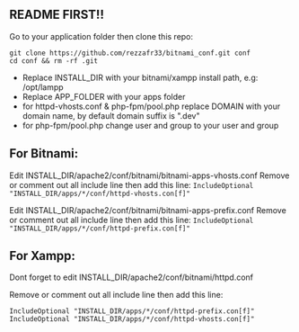 README FIRST!!
--------------
Go to your application folder then clone this repo:
```
git clone https://github.com/rezzafr33/bitnami_conf.git conf
cd conf && rm -rf .git
```

- Replace INSTALL_DIR with your bitnami/xampp install path, e.g: /opt/lampp
- Replace APP_FOLDER with your apps folder
- for httpd-vhosts.conf &  php-fpm/pool.php replace DOMAIN with your domain name, by default domain suffix is ".dev"
- for php-fpm/pool.php change user and group to your user and group

For Bitnami:
------------
Edit INSTALL_DIR/apache2/conf/bitnami/bitnami-apps-vhosts.conf
Remove or comment out all include line then add this line:
`IncludeOptional "INSTALL_DIR/apps/*/conf/httpd-vhosts.con[f]"`

Edit INSTALL_DIR/apache2/conf/bitnami/bitnami-apps-prefix.conf
Remove or comment out all include line then add this line:
`IncludeOptional "INSTALL_DIR/apps/*/conf/httpd-prefix.con[f]"`

For Xampp:
----------
Dont forget to edit INSTALL_DIR/apache2/conf/bitnami/httpd.conf 

Remove or comment out all include line then add this line:
```
IncludeOptional "INSTALL_DIR/apps/*/conf/httpd-prefix.con[f]"
IncludeOptional "INSTALL_DIR/apps/*/conf/httpd-vhosts.con[f]"
```
